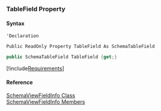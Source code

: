 ﻿### TableField Property

#### Syntax

```vbnet
'Declaration

Public ReadOnly Property TableField As SchemaTableField
```

```csharp
public SchemaTableField TableField {get;}
```

[!include[Requirements](../partials/requirements.md)]

#### Reference

[SchemaViewFieldInfo Class](fcSDK~FChoice.Foundation.Clarify.Schema.SchemaViewFieldInfo.md)  
[SchemaViewFieldInfo Members](fcSDK~FChoice.Foundation.Clarify.Schema.SchemaViewFieldInfo_members.md)